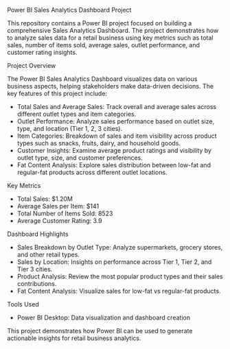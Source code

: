 Power BI Sales Analytics Dashboard Project

This repository contains a Power BI project focused on building a comprehensive Sales Analytics Dashboard. The project demonstrates how to analyze sales data for a retail business using key metrics such as total sales, number of items sold, average sales, outlet performance, and customer rating insights.

 Project Overview

The Power BI Sales Analytics Dashboard visualizes data on various business aspects, helping stakeholders make data-driven decisions. The key features of this project include:

- Total Sales and Average Sales: Track overall and average sales across different outlet types and item categories.
- Outlet Performance: Analyze sales performance based on outlet size, type, and location (Tier 1, 2, 3 cities).
- Item Categories: Breakdown of sales and item visibility across product types such as snacks, fruits, dairy, and household goods.
- Customer Insights: Examine average product ratings and visibility by outlet type, size, and customer preferences.
- Fat Content Analysis: Explore sales distribution between low-fat and regular-fat products across different outlet locations.

 Key Metrics
- Total Sales: $1.20M
- Average Sales per Item: $141
- Total Number of Items Sold: 8523
- Average Customer Rating: 3.9

 Dashboard Highlights
- Sales Breakdown by Outlet Type: Analyze supermarkets, grocery stores, and other retail types.
- Sales by Location: Insights on performance across Tier 1, Tier 2, and Tier 3 cities.
- Product Analysis: Review the most popular product types and their sales contributions.
- Fat Content Analysis: Visualize sales for low-fat vs regular-fat products.

 Tools Used
- Power BI Desktop: Data visualization and dashboard creation

This project demonstrates how Power BI can be used to generate actionable insights for retail business analytics.
